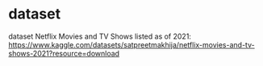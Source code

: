 # dataset
dataset
Netflix Movies and TV Shows listed as of 2021: https://www.kaggle.com/datasets/satpreetmakhija/netflix-movies-and-tv-shows-2021?resource=download
